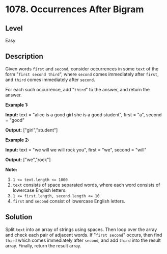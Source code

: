 # 1078. Occurrences After Bigram
## Level
Easy

## Description
Given words `first` and `second`, consider occurrences in some `text` of the form "`first second third`", where `second` comes immediately after `first`, and `third` comes immediately after `second`.

For each such occurrence, add "`third`" to the answer, and return the answer.

**Example 1:**

**Input:** text = "alice is a good girl she is a good student", first = "a", second = "good"

**Output:** ["girl","student"]

**Example 2:**

**Input:** text = "we will we will rock you", first = "we", second = "will"

**Output:** ["we","rock"]

**Note:**

1. `1 <= text.length <= 1000`
2. `text` consists of space separated words, where each word consists of lowercase English letters.
3. `1 <= first.length, second.length <= 10`
4. `first` and `second` consist of lowercase English letters.

## Solution
Split `text` into an array of strings using spaces. Then loop over the array and check each pair of adjacent words. If "`first second`" occurs, then find `third` which comes immediately after `second`, and add `third` into the result array. Finally, return the result array.
